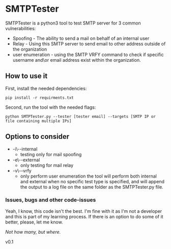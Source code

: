 # SMTPTester

SMTPTester is a python3 tool to test SMTP server for 3 common vulnerabilities:
* Spoofing - The ability to send a mail on behalf of an internal user
* Relay - Using this SMTP server to send email to other address outside of the organization
* user enumeration - using the SMTP VRFY command to check if specific username and\or email address exist within the organization.

## How to use it
First, install the needed dependencies:
```
pip install -r requirments.txt
```
Second, run the tool with the needed flags:
```
python SMTPTester.py --tester [tester email] --targets [SMTP IP or file containing multiple IPs]
```

## Options to consider
* -i\\--internal
  * testing only for mail spoofing
* -e\\--external
  * only testing for mail relay
* -v\\--vrfy
  * only perform user enumeration
the tool will perform both internal and external when no specific test type is specified, and will append the output to a log file on the same folder as the SMTPTester.py file. 

### Issues, bugs and other code-issues
Yeah, I know, this code isn't the best. I'm fine with it as I'm not a developer and this is part of my learning process.
If there is an option to do some of it better, please, let me know.

_Not how many, but where._

v0.1


